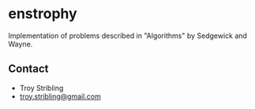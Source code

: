 # enstrophy #

Implementation of problems described in "Algorithms" by Sedgewick and Wayne.

## Contact ##

- Troy Stribling
- <a href="troy.stribling@gmail.com">troy.stribling@gmail.com</a>
